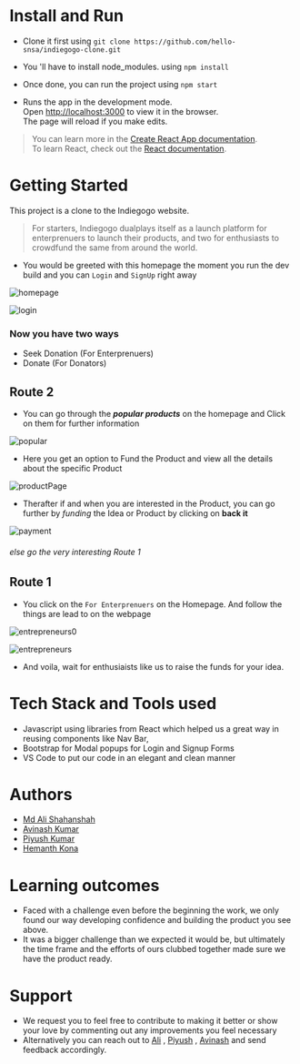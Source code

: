 # Install and Run

* Clone it first using `git clone https://github.com/hello-snsa/indiegogo-clone.git`

* You 'll have to install node_modules. using `npm install`

* Once done, you can run the project using `npm start`

* Runs the app in the development mode.\
Open [http://localhost:3000](http://localhost:3000) to view it in the browser.\
The page will reload if you make edits.

> You can learn more in the [Create React App documentation](https://facebook.github.io/create-react-app/docs/getting-started).\
To learn React, check out the [React documentation](https://reactjs.org/).

# Getting Started

This project is a clone to the Indiegogo website.

> For starters, Indiegogo dualplays itself as a launch platform for enterprenuers to launch their products, and two for enthusiasts to crowdfund the same from around the world.
* You would be greeted with this homepage the moment you run the dev build and you can `Login` and `SignUp` right away

![homepage](https://user-images.githubusercontent.com/28835550/126942211-0d9d1d85-038f-4e75-a097-cfd385e20024.png)

![login](https://user-images.githubusercontent.com/28835550/126942316-49b0646d-8bad-4ea6-9d80-f6b77a25927c.png)



### Now you have two ways
* Seek Donation (For Enterprenuers)
* Donate (For Donators)

## Route 2
* You can go through the **_popular products_** on the homepage and Click on them for further information

![popular](https://user-images.githubusercontent.com/28835550/126942485-17b60523-0a50-43f3-934b-1dbf57a5236f.png)



* Here you get an option to Fund the Product and view all the details about the specific Product

![productPage](https://user-images.githubusercontent.com/28835550/126942531-3221de45-daa6-4e7c-a02d-2ae7ae655a01.png)

* Therafter if and when you are interested in the Product, you can go further by _funding_ the Idea or Product by clicking on **back it**

![payment](https://user-images.githubusercontent.com/28835550/126942639-60c4f07e-cb40-485d-9612-1c107f6b28ca.png)


###### else go the very interesting Route 1

## Route 1

* You click on the `For Enterprenuers` on the Homepage. And follow the things are lead to on the webpage

![entrepreneurs0](https://user-images.githubusercontent.com/28835550/126942945-3e22105f-ae23-4aff-8cf6-58901292819a.png)

![entrepreneurs](https://user-images.githubusercontent.com/28835550/126942808-3939d35e-524a-4b75-b277-3ccab3111d9c.png)

* And voila, wait for enthusiaists like us to raise the funds for your idea.

# Tech Stack and Tools used

* Javascript using libraries from React which helped us a great way in reusing components like Nav Bar, 
* Bootstrap for Modal popups for Login and Signup Forms
* VS Code to put our code in an elegant and clean manner

# Authors

* [Md Ali Shahanshah](https://github.com/hello-snsa/)
* [Avinash Kumar](https://github.com/Avinash7564/)
* [Piyush Kumar](https://github.com/)
* [Hemanth Kona](https://github.com/hmntk/)

# Learning outcomes
* Faced with a challenge even before the beginning the work, we only found our way developing confidence and building the product you see above.
* It was a bigger challenge than we expected it would be, but ultimately the time frame and the efforts of ours clubbed together made sure we have the product ready.

# Support
* We request you to feel free to contribute to making it better or show your love by commenting out any improvements you feel necessary
* Alternatively you can reach out to [Ali](mailto:shahanshah_nj2_112@masai.school) , [Piyush](mailto:piyush_nj2_009@masai.school) , [Avinash](mailto:avinash_nj2_022@masai.school) and send feedback accordingly.
